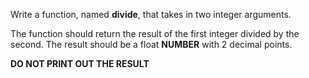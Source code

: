 Write a function, named **divide**, that takes in two integer arguments.

The function should return the result of the first integer divided by the second. The result should be a float **NUMBER** with 2 decimal points.


**DO NOT PRINT OUT THE RESULT**